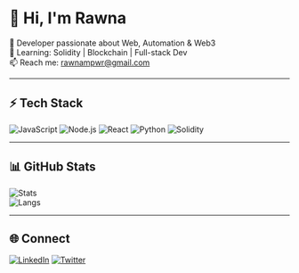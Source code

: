 # 👋 Hi, I'm Rawna

🚀 Developer passionate about Web, Automation & Web3  
🌱 Learning: Solidity | Blockchain | Full-stack Dev  
📫 Reach me: rawnampwr@gmail.com  

---

## ⚡ Tech Stack
![JavaScript](https://img.shields.io/badge/JavaScript-000?style=flat&logo=javascript)
![Node.js](https://img.shields.io/badge/Node.js-000?style=flat&logo=node.js)
![React](https://img.shields.io/badge/React-000?style=flat&logo=react)
![Python](https://img.shields.io/badge/Python-000?style=flat&logo=python)
![Solidity](https://img.shields.io/badge/Solidity-000?style=flat&logo=solidity)

---

## 📊 GitHub Stats
![Stats](https://github-readme-stats.vercel.app/api?username=yourusername&show_icons=true&theme=tokyonight&hide_border=true)  
![Langs](https://github-readme-stats.vercel.app/api/top-langs/?username=yourusername&layout=compact&theme=tokyonight&hide_border=true)

---

## 🌐 Connect
[![LinkedIn](https://img.shields.io/badge/LinkedIn-0A66C2?style=flat&logo=linkedin&logoColor=fff)](https://www.linkedin.com/in/your-linkedin) 
[![Twitter](https://img.shields.io/badge/Twitter-1DA1F2?style=flat&logo=twitter&logoColor=fff)](https://x.com/yourhandle)
